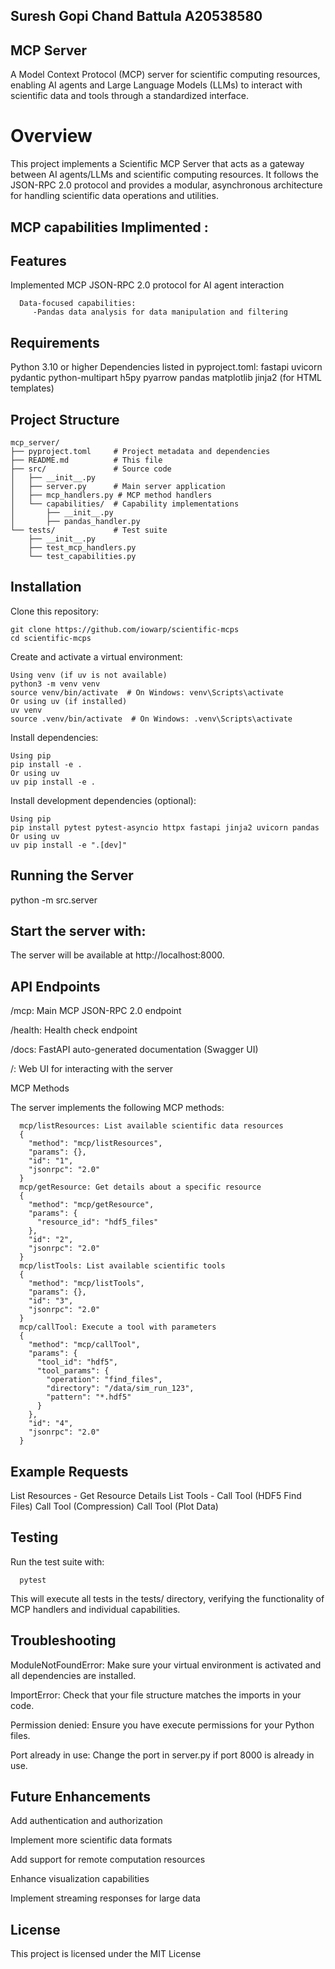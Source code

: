 ## Suresh Gopi Chand Battula A20538580
## MCP Server

A Model Context Protocol (MCP) server for scientific computing resources, enabling AI agents and Large Language Models (LLMs) to interact with scientific data and tools through a standardized interface.

# Overview

This project implements a Scientific MCP Server that acts as a gateway between AI agents/LLMs and scientific computing resources. It follows the JSON-RPC 2.0 protocol and provides a modular, asynchronous architecture for handling scientific data operations and utilities.

## MCP capabilities Implimented : 
## Features

Implemented MCP JSON-RPC 2.0 protocol for AI agent interaction

      Data-focused capabilities:
         -Pandas data analysis for data manipulation and filtering

## Requirements

Python 3.10 or higher
Dependencies listed in pyproject.toml:
    fastapi
    uvicorn
    pydantic
    python-multipart
    h5py
    pyarrow
    pandas
    matplotlib
    jinja2 (for HTML templates)

## Project Structure
    mcp_server/
    ├── pyproject.toml     # Project metadata and dependencies
    ├── README.md          # This file
    ├── src/               # Source code
    │   ├── __init__.py
    │   ├── server.py      # Main server application
    │   ├── mcp_handlers.py # MCP method handlers
    │   └── capabilities/  # Capability implementations
    │       ├── __init__.py
    │       ├── pandas_handler.py
    └── tests/             # Test suite
        ├── __init__.py
        ├── test_mcp_handlers.py
        └── test_capabilities.py

## Installation

Clone this repository:

    git clone https://github.com/iowarp/scientific-mcps
    cd scientific-mcps

Create and activate a virtual environment:

    Using venv (if uv is not available)
    python3 -m venv venv
    source venv/bin/activate  # On Windows: venv\Scripts\activate
    Or using uv (if installed)
    uv venv
    source .venv/bin/activate  # On Windows: .venv\Scripts\activate

 Install dependencies:
 
    Using pip
    pip install -e .
    Or using uv
    uv pip install -e .

Install development dependencies (optional):

    Using pip
    pip install pytest pytest-asyncio httpx fastapi jinja2 uvicorn pandas
    Or using uv
    uv pip install -e ".[dev]"


## Running the Server

python -m src.server

## Start the server with:

The server will be available at http://localhost:8000.

## API Endpoints

/mcp: Main MCP JSON-RPC 2.0 endpoint

/health: Health check endpoint

/docs: FastAPI auto-generated documentation (Swagger UI)

/: Web UI for interacting with the server

MCP Methods

The server implements the following MCP methods:

      mcp/listResources: List available scientific data resources
      {
        "method": "mcp/listResources",
        "params": {},
        "id": "1",
        "jsonrpc": "2.0"
      }
      mcp/getResource: Get details about a specific resource
      {
        "method": "mcp/getResource",
        "params": {
          "resource_id": "hdf5_files"
        },
        "id": "2",
        "jsonrpc": "2.0"
      }
      mcp/listTools: List available scientific tools
      {
        "method": "mcp/listTools",
        "params": {},
        "id": "3",
        "jsonrpc": "2.0"
      }
      mcp/callTool: Execute a tool with parameters
      {
        "method": "mcp/callTool",
        "params": {
          "tool_id": "hdf5",
          "tool_params": {
            "operation": "find_files",
            "directory": "/data/sim_run_123",
            "pattern": "*.hdf5"
          }
        },
        "id": "4",
        "jsonrpc": "2.0"
      }

## Example Requests

List Resources - Get Resource Details
List Tools     - Call Tool (HDF5 Find Files)
Call Tool (Compression)
Call Tool (Plot Data)

## Testing

Run the test suite with:

      pytest

This will execute all tests in the tests/ directory, verifying the functionality of MCP handlers and individual capabilities.

## Troubleshooting

ModuleNotFoundError: Make sure your virtual environment is activated and all dependencies are installed.

ImportError: Check that your file structure matches the imports in your code.

Permission denied: Ensure you have execute permissions for your Python files.

Port already in use: Change the port in server.py if port 8000 is already in use.

## Future Enhancements

Add authentication and authorization

Implement more scientific data formats

Add support for remote computation resources

Enhance visualization capabilities

Implement streaming responses for large data

## License
This project is licensed under the MIT License
